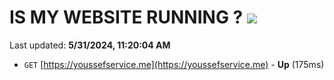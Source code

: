# IS MY WEBSITE RUNNING ? [![](https://img.shields.io/static/v1?label=Sponsor&message=%E2%9D%A4&logo=GitHub&color=%23fe8e86)](https://github.com/sponsors/Youssef-Lehmam)

Last updated: **5/31/2024, 11:20:04 AM**

- `GET` [https://youssefservice.me](https://youssefservice.me) - **Up** (175ms)

